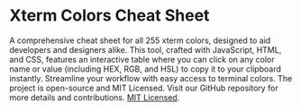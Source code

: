 # Xterm Colors Cheat Sheet

A comprehensive cheat sheet for all 255 xterm colors, designed to aid developers and designers alike. This tool, crafted with JavaScript, HTML, and CSS, features an interactive table where you can click on any color name or value (including HEX, RGB, and HSL) to copy it to your clipboard instantly. Streamline your workflow with easy access to terminal colors. The project is open-source and MIT Licensed. Visit our GitHub repository for more details and contributions. [MIT Licensed](LICENSE).



